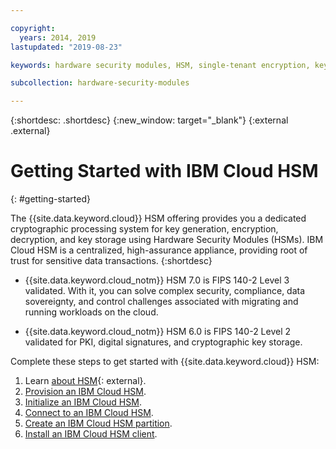 ```yaml
---

copyright:
  years: 2014, 2019
lastupdated: "2019-08-23"

keywords: hardware security modules, HSM, single-tenant encryption, key management, FIPS certified, cryptographic, keys,

subcollection: hardware-security-modules

---
```


{:shortdesc: .shortdesc}
{:new_window: target="_blank"}
{:external .external}

# Getting Started with IBM Cloud HSM
{: #getting-started}

The {{site.data.keyword.cloud}} HSM offering provides you a dedicated cryptographic processing system for key generation, encryption, decryption, and key storage using Hardware Security Modules (HSMs). IBM Cloud HSM is a centralized, high-assurance appliance, providing root of trust for sensitive data transactions.
{:shortdesc}

* {{site.data.keyword.cloud_notm}} HSM 7.0 is FIPS 140-2 Level 3 validated. With it, you can solve complex security, compliance, data sovereignty, and control challenges associated with migrating and running workloads on the cloud.

* {{site.data.keyword.cloud_notm}} HSM 6.0 is FIPS 140-2 Level 2 validated for PKI, digital signatures, and cryptographic key storage.

Complete these steps to get started with {{site.data.keyword.cloud}} HSM:
1. Learn [about HSM](https://www.ibm.com/cloud/hardware-security-module){: external}.
2. [Provision an IBM Cloud HSM](/docs/hardware-security-modules?topic=hardware-security-modules-provisioning-ibm-cloud-hsm#provisioning-ibm-cloud-hs).
3. [Initialize an IBM Cloud HSM](/docs/hardware-security-modules?topic=hardware-security-modules-initializing-the-ibm-cloud-hsm#initializing-the-ibm-cloud-hsm).
4. [Connect to an IBM Cloud HSM](/docs/hardware-security-modules?topic=hardware-security-modules-connecting-to-ibm-cloud-hsm#connecting-to-ibm-cloud-hsm).
5. [Create an IBM Cloud HSM partition](/docs/hardware-security-modules?topic=hardware-security-modules-creating-ibm-cloud-hsm-partitions#creating-ibm-cloud-hsm-partitions).
6. [Install an IBM Cloud HSM client](/docs/hardware-security-modules?topic=hardware-security-modules-installing-the-ibm-cloud-hsm-client#installing-the-ibm-cloud-hsm-client).
